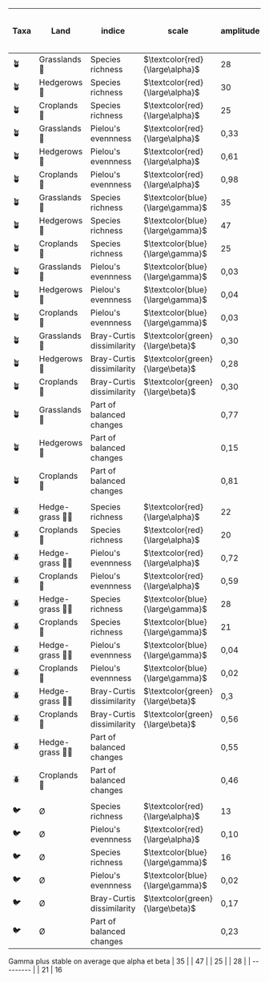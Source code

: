 

| Taxa | Land             | indice                    | scale                            | amplitude | Stable cross 3 land? |
| ---- | ---------------- | ------------------------- | -------------------------------- | --------- | :------------------- |
| 🪴   | Grasslands 🌿    | Species richness          | $\textcolor{red}{\large\alpha}$  | 28        | 🟢                   |
| 🪴   | Hedgerows 🌳     | Species richness          | $\textcolor{red}{\large\alpha}$  | 30        |                      |
| 🪴   | Croplands 🌽     | Species richness          | $\textcolor{red}{\large\alpha}$  | 25        |                      |
| 🪴   | Grasslands 🌿    | Pielou's evennness        | $\textcolor{red}{\large\alpha}$  | 0,33      | 🔴                   |
| 🪴   | Hedgerows 🌳     | Pielou's evennness        | $\textcolor{red}{\large\alpha}$  | 0,61      |                      |
| 🪴   | Croplands 🌽     | Pielou's evennness        | $\textcolor{red}{\large\alpha}$  | 0,98      |                      |
| 🪴   | Grasslands 🌿    | Species richness          | $\textcolor{blue}{\large\gamma}$ | 35        | 🟠                   |
| 🪴   | Hedgerows 🌳     | Species richness          | $\textcolor{blue}{\large\gamma}$ | 47        |                      |
| 🪴   | Croplands 🌽     | Species richness          | $\textcolor{blue}{\large\gamma}$ | 25        |                      |
| 🪴   | Grasslands 🌿    | Pielou's evennness        | $\textcolor{blue}{\large\gamma}$ | 0,03      | 🟢                   |
| 🪴   | Hedgerows 🌳     | Pielou's evennness        | $\textcolor{blue}{\large\gamma}$ | 0,04      |                      |
| 🪴   | Croplands 🌽     | Pielou's evennness        | $\textcolor{blue}{\large\gamma}$ | 0,03      |                      |
| 🪴   | Grasslands 🌿    | Bray-Curtis dissimilarity | $\textcolor{green}{\large\beta}$ | 0,30      | 🟢                   |
| 🪴   | Hedgerows 🌳     | Bray-Curtis dissimilarity | $\textcolor{green}{\large\beta}$ | 0,28      |                      |
| 🪴   | Croplands 🌽     | Bray-Curtis dissimilarity | $\textcolor{green}{\large\beta}$ | 0,30      |                      |
| 🪴   | Grasslands 🌿    | Part of balanced changes  |                                  | 0,77      | 🔴                   |
| 🪴   | Hedgerows 🌳     | Part of balanced changes  |                                  | 0,15      |                      |
| 🪴   | Croplands 🌽     | Part of balanced changes  |                                  | 0,81      |                      |
|      |                  |                           |                                  |           |                      |
| 🪲   | Hedge-grass 🌳🌿 | Species richness          | $\textcolor{red}{\large\alpha}$  | 22        | 🟢                   |
| 🪲   | Croplands 🌽     | Species richness          | $\textcolor{red}{\large\alpha}$  | 20        |                      |
| 🪲   | Hedge-grass 🌳🌿 | Pielou's evennness        | $\textcolor{red}{\large\alpha}$  | 0,72      | 🟠                   |
| 🪲   | Croplands 🌽     | Pielou's evennness        | $\textcolor{red}{\large\alpha}$  | 0,59      |                      |
| 🪲   | Hedge-grass 🌳🌿 | Species richness          | $\textcolor{blue}{\large\gamma}$ | 28        | 🟠                   |
| 🪲   | Croplands 🌽     | Species richness          | $\textcolor{blue}{\large\gamma}$ | 21        |                      |
| 🪲   | Hedge-grass 🌳🌿 | Pielou's evennness        | $\textcolor{blue}{\large\gamma}$ | 0,04      | 🟢                   |
| 🪲   | Croplands 🌽     | Pielou's evennness        | $\textcolor{blue}{\large\gamma}$ | 0,02      |                      |
| 🪲   | Hedge-grass 🌳🌿 | Bray-Curtis dissimilarity | $\textcolor{green}{\large\beta}$ | 0,3       | 🔴                   |
| 🪲   | Croplands 🌽     | Bray-Curtis dissimilarity | $\textcolor{green}{\large\beta}$ | 0,56      |                      |
| 🪲   | Hedge-grass 🌳🌿 | Part of balanced changes  |                                  | 0,55      | 🟢                   |
| 🪲   | Croplands 🌽     | Part of balanced changes  |                                  | 0,46      |                      |
|      |                  |                           |                                  |           |                      |
| 🐦   | Ø                | Species richness          | $\textcolor{red}{\large\alpha}$  | 13        |                      |
| 🐦   | Ø                | Pielou's evennness        | $\textcolor{red}{\large\alpha}$  | 0,10      |                      |
| 🐦   | Ø                | Species richness          | $\textcolor{blue}{\large\gamma}$ | 16        |                      |
| 🐦   | Ø                | Pielou's evennness        | $\textcolor{blue}{\large\gamma}$ | 0,02      |                      |
| 🐦   | Ø                | Bray-Curtis dissimilarity | $\textcolor{green}{\large\beta}$ | 0,17      |                      |
| 🐦   | Ø                | Part of balanced changes  |                                  | 0,23      |                      |
Gamma plus stable on average que alpha et beta
| 35        |
| 47        |
| 25        |
| 28        |
| --------- |
| 21        |
16